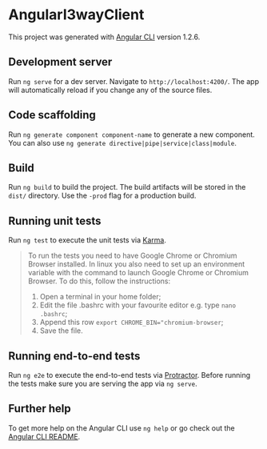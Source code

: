 # AngularI3wayClient

This project was generated with [Angular CLI](https://github.com/angular/angular-cli) version 1.2.6.

## Development server

Run `ng serve` for a dev server. Navigate to `http://localhost:4200/`. The app will automatically reload if you change any of the source files.

## Code scaffolding

Run `ng generate component component-name` to generate a new component. You can also use `ng generate directive|pipe|service|class|module`.

## Build

Run `ng build` to build the project. The build artifacts will be stored in the `dist/` directory. Use the `-prod` flag for a production build.

## Running unit tests

Run `ng test` to execute the unit tests via [Karma](https://karma-runner.github.io).

>To run the tests you need to have Google Chrome or Chromium Browser
 installed.
 In linux you also need to set up an environment variable
 with the command to launch Google Chrome or Chromium Browser.
 To do this, follow the instructions:
> 1. Open a terminal in your home folder;
> 2. Edit the file .bashrc with your favourite editor e.g. type `nano .bashrc`;
> 3. Append this row `export CHROME_BIN="chromium-browser`;
> 4. Save the file.

## Running end-to-end tests

Run `ng e2e` to execute the end-to-end tests via [Protractor](http://www.protractortest.org/).
Before running the tests make sure you are serving the app via `ng serve`.

## Further help

To get more help on the Angular CLI use `ng help` or go check out the [Angular CLI README](https://github.com/angular/angular-cli/blob/master/README.md).
